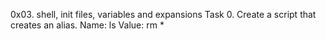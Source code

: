 0x03. shell, init files, variables and expansions
Task 0. Create a script that creates an alias. Name: ls Value: rm *
